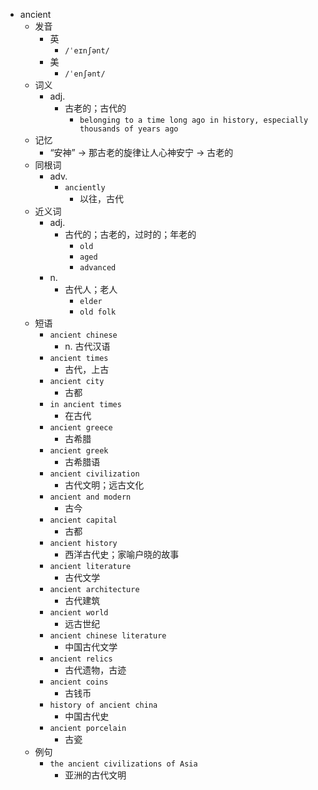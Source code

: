 - ancient
  - 发音
    - 英
      - `/ˈeɪnʃənt/`
    - 美
      - `/ˈenʃənt/`
  - 词义
    - adj.
      - 古老的；古代的
        - `belonging to a time long ago in history, especially thousands of years ago`
  - 记忆
    - “安神” → 那古老的旋律让人心神安宁 → 古老的
  - 同根词
    - adv.
      - `anciently`
        - 以往，古代
  - 近义词
    - adj.
      - 古代的；古老的，过时的；年老的
        - `old`
        - `aged`
        - `advanced`
    - n.
      - 古代人；老人
        - `elder`
        - `old folk`
  - 短语
    - `ancient chinese`
      - n. 古代汉语 
    - `ancient times`
      - 古代，上古 
    - `ancient city`
      - 古都 
    - `in ancient times`
      - 在古代 
    - `ancient greece`
      - 古希腊 
    - `ancient greek`
      - 古希腊语 
    - `ancient civilization`
      - 古代文明；远古文化 
    - `ancient and modern`
      - 古今 
    - `ancient capital`
      - 古都 
    - `ancient history`
      - 西洋古代史；家喻户晓的故事 
    - `ancient literature`
      - 古代文学 
    - `ancient architecture`
      - 古代建筑 
    - `ancient world`
      - 远古世纪 
    - `ancient chinese literature`
      - 中国古代文学 
    - `ancient relics`
      - 古代遗物，古迹 
    - `ancient coins`
      - 古钱币 
    - `history of ancient china`
      - 中国古代史 
    - `ancient porcelain`
      - 古瓷 
  - 例句
    - `the ancient civilizations of Asia`
      - 亚洲的古代文明

